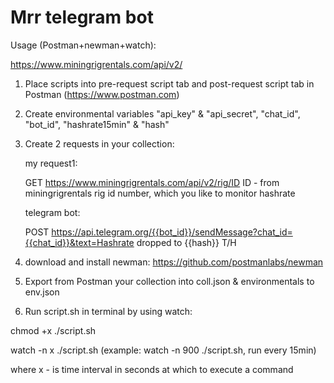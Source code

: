 # Mrr telegram bot


Usage (Postman+newman+watch):

https://www.miningrigrentals.com/api/v2/

1) Place scripts into pre-request script tab and post-request script tab in Postman (https://www.postman.com)

2) Create environmental variables "api_key" & "api_secret", "chat_id", "bot_id", "hashrate15min" & "hash"

3) Create 2 requests in your collection:
   
   my request1:
   
   GET https://www.miningrigrentals.com/api/v2/rig/ID
   ID - from miningrigrentals rig id number, which you like to monitor hashrate
 
   telegram bot:
   
   POST https://api.telegram.org/{{bot_id}}/sendMessage?chat_id={{chat_id}}&text=Hashrate dropped to {{hash}} T/H
   
4) download and install newman: https://github.com/postmanlabs/newman 
   
5) Export from Postman your collection into coll.json & environmentals to env.json

6) Run script.sh in terminal by using watch:

chmod +x ./script.sh

watch -n x ./script.sh (example: watch -n 900 ./script.sh, run every 15min)

where x - is time interval in seconds at which to execute a command
